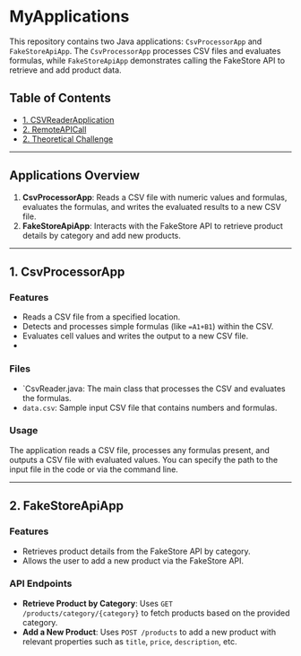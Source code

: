 # MyApplications

This repository contains two Java applications: `CsvProcessorApp` and `FakeStoreApiApp`. The `CsvProcessorApp` processes CSV files and evaluates formulas, while `FakeStoreApiApp` demonstrates calling the FakeStore API to retrieve and add product data.

## Table of Contents

- [1. CSVReaderApplication](https://github.com/arupx3492/Prospecta/tree/main/Prospecta_Assignment/CSVReaderApplication)
- [2. RemoteAPICall](https://github.com/arupx3492/Prospecta/tree/main/Prospecta_Assignment/Prospecta_Assignement)
- [2. Theoretical Challenge](https://github.com/arupx3492/Prospecta/blob/main/Prospecta_Assignment/CSVReaderApplication/src/TheoreticalQuestions.txt)

---

## Applications Overview

1. **CsvProcessorApp**: Reads a CSV file with numeric values and formulas, evaluates the formulas, and writes the evaluated results to a new CSV file.
2. **FakeStoreApiApp**: Interacts with the FakeStore API to retrieve product details by category and add new products.


---

## 1. CsvProcessorApp

### Features

- Reads a CSV file from a specified location.
- Detects and processes simple formulas (like `=A1+B1`) within the CSV.
- Evaluates cell values and writes the output to a new CSV file.
- 

### Files

- `CsvReader.java: The main class that processes the CSV and evaluates the formulas.
- `data.csv`: Sample input CSV file that contains numbers and formulas.

### Usage

The application reads a CSV file, processes any formulas present, and outputs a CSV file with evaluated values. You can specify the path to the input file in the code or via the command line.

---

## 2. FakeStoreApiApp

### Features

- Retrieves product details from the FakeStore API by category.
- Allows the user to add a new product via the FakeStore API.

### API Endpoints

- **Retrieve Product by Category**: Uses `GET /products/category/{category}` to fetch products based on the provided category.
- **Add a New Product**: Uses `POST /products` to add a new product with relevant properties such as `title`, `price`, `description`, etc.
